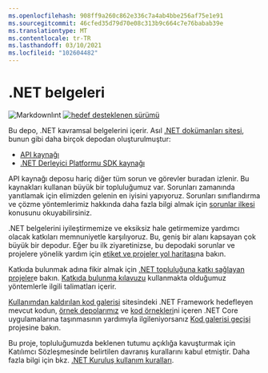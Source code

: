 ```yaml
---
ms.openlocfilehash: 908ff9a260c862e336c7a4ab4bbe256af75e1e91
ms.sourcegitcommit: 46cfed35d79d70e08c313b9c664c7e76babab39e
ms.translationtype: MT
ms.contentlocale: tr-TR
ms.lasthandoff: 03/10/2021
ms.locfileid: "102604482"
---
```

# <a name="net-docs"></a>.NET belgeleri

![Markdownlınt ](https://github.com/dotnet/docs/workflows/Markdownlint/badge.svg) [ ![ hedef desteklenen sürümü](https://github.com/dotnet/docs/actions/workflows/version-sweep.yml/badge.svg)](https://github.com/dotnet/docs/actions/workflows/version-sweep.yml)

Bu depo, .NET kavramsal belgelerini içerir. Asıl [.NET dokümanları sitesi](https://docs.microsoft.com/dotnet), bunun gibi daha birçok depodan oluşturulmuştur:

- [API kaynağı](https://github.com/dotnet/dotnet-api-docs)
- [.NET Derleyici Platformu SDK kaynağı](https://github.com/dotnet/roslyn-api-docs)

API kaynağı deposu hariç diğer tüm sorun ve görevler buradan izlenir. Bu kaynakları kullanan büyük bir topluluğumuz var. Sorunları zamanında yanıtlamak için elimizden gelenin en iyisini yapıyoruz. Sorunları sınıflandırma ve çözme yöntemlerimiz hakkında daha fazla bilgi almak için [sorunlar ilkesi](issues-policy.md) konusunu okuyabilirsiniz.

.NET belgelerini iyileştirmemize ve eksiksiz hale getirmemize yardımcı olacak katkıları memnuniyetle karşılıyoruz. Bu, geniş bir alanı kapsayan çok büyük bir depodur. Eğer bu ilk ziyaretinizse, bu depodaki sorunlar ve projelere yönelik yardım için [etiket ve projeler yol haritası](styleguide/labels-projects.md)na bakın.

Katkıda bulunmak adına fikir almak için [.NET topluluğuna katkı sağlayan projeler](https://github.com/dotnet/docs/projects/35)e bakın. [Katkıda bulunma kılavuzu](CONTRIBUTING.md) kullanmakta olduğumuz yöntemlerle ilgili talimatları içerir.

[Kullanımdan kaldırılan kod galerisi](https://docs.microsoft.com/teamblog/msdn-code-gallery-retired) sitesindeki .NET Framework hedefleyen mevcut kodun, [örnek depolarımız](https://github.com/dotnet/samples) ve [kod örnekleri](https://docs.microsoft.com/samples/browse)ni içeren .NET Core uygulamalarına taşınmasının yardımıyla ilgileniyorsanız [Kod galerisi geçişi](https://github.com/dotnet/docs/projects/88) projesine bakın.

Bu proje, topluluğumuzda beklenen tutumu açıklığa kavuşturmak için Katılımcı Sözleşmesinde belirtilen davranış kurallarını kabul etmiştir.
Daha fazla bilgi için bkz. [.NET Kuruluş kullanım kuralları](https://dotnetfoundation.org/code-of-conduct).
